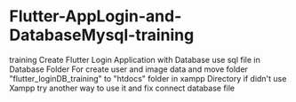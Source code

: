 # Flutter-AppLogin-and-DatabaseMysql-training
 training Create Flutter Login Application with Database
use sql file in Database Folder For create user and image data
and move folder "flutter_loginDB_training" to "htdocs" folder in xampp Directory
if didn't use Xampp try another way to use it and fix connect database file
